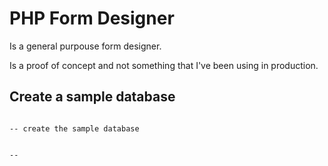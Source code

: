 # PHP Form Designer

Is a general purpouse form designer.

Is a proof of concept and not something that I've been using in production.

## Create a sample database

```

-- create the sample database


--



```
